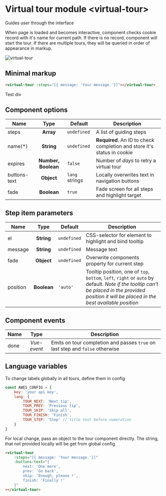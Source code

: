# Virtual tour module &lt;virtual-tour&gt;

Guides user through the interface

When page is loaded and becomes interactive, component checks cookie record with it's name for current path. If there is no record, component will start the tour. If there are multiple tours, they will be queried in order of appearance in markup.

![virtual-tour](https://storage.googleapis.com/static.awes.io/docs/virtual-tour.gif)

## Minimal markup

```html
<virtual-tour :steps="[{ message: 'Your message.'}]"></virtual-tour>
```

<div id="test-div">Test div</div>
<virtual-tour :steps="[{ el: '#test-div', message: 'This is a test div.'}]"></virtual-tour>


## Component options

| Name         | Type        | Default        | Description                                                 |
|--------------|:-----------:|----------------|-------------------------------------------------------------|
| steps        | **Array**   | `undefined`    | A list of guiding steps                                     |
| name(*)      | **String**  | `undefined`    | **Required**. An ID to check completion and store it's status in cookie |
| expires      | **Number, Boolean**  | `false` | Number of *days* to retry a virtual tour |
| buttons-text | **Object**  | `lang` strings | Locally overwrites text in navigation buttons               |
| fade         | **Boolean** | `true`         | Fade screen for all steps and highlight target              |


## Step item parameters

| Name          | Type        | Default      | Description                                               |
|---------------|:-----------:|--------------|-----------------------------------------------------------|
| el            | **String**  | `undefined`  | CSS-selector for element to highlight and bind tooltip    |
| message       | **String**  | `undefined`  | Message text                                              |
| fade          | **Object**  | `undefined`  | Overwrite components property for current step            |
| position      | **Boolean** | `'auto'`     | Tooltip position, one of `top`, `bottom`, `left`, `right` or `auto` by default. *Note if the tooltip can't be placed in the provided position it will be placed in the best available position* |


## Component events

| Name | Type        | Description                                                                   |
|------|:-----------:|-------------------------------------------------------------------------------|
| done | *Vue-event* | Emits on tour completion and passes `true` on last step and `false` otherwise |

## Language variables

To change labels globally in all tours, define them in config

```javascript
const AWES_CONFIG = {
    key: 'your api key',
    lang: {
        TOUR_NEXT: 'Next tip',
        TOUR_PREV: 'Previous tip',
        TOUR_SKIP: 'Skip all',
        TOUR_FINISH: 'Finish',
        TOUR_STEP: 'Step' // title text before numeration
    }
}
```

For local change, pass an object to the tour component directly. The string, that not provided locally will be get from global config

```html
<virtual-tour
    :steps="[{ message: 'Your message.'}]"
    :buttons-text="{
        next: 'One more',
        prev: 'Go back',
        skip: 'Enough, please !',
        finish: 'Finally !'
    }"
></virtual-tour>
```
